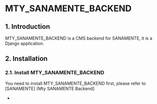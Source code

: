 # MTY_SANAMENTE_BACKEND

## 1. Introduction

MTY_SANAMENTE_BACKEND is a CMS backend for SANAMENTE, it is a Django application.

## 2. Installation

### 2.1. Install MTY_SANAMENTE_BACKEND

You need to install MTY_SANAMENTE_BACKEND first, please refer to [SANAMENTE] (Mty SANAMENTE Backend]

-